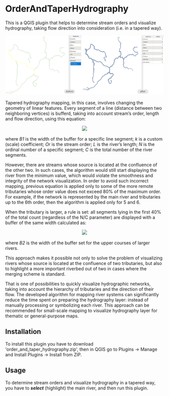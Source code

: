 # OrderAndTaperHydrography
This is a QGIS plugin that helps to determine stream orders and visualize hydrography, taking flow direction into consideration (i.e. in a tapered way). 

![example](https://github.com/odinkomnogim/OrderAndTaperHydrography/blob/main/example_screenshots.png?raw=true)

Tapered hydrography mapping, in this case, involves changing the geometry of linear features. 
Every segment of a line (distance between two neighboring vertices) is bufferd, taking into account stream’s order, length and flow direction, using this equation: 

<p align="center">
  <img src="https://latex.codecogs.com/svg.image?B1=k\cdot\frac{1}{Or&plus;1}\cdot\textrm{lg}L\cdot\frac{N}{C}">
</p>

where *B1* is the width of the buffer for a specific line segment; 
*k* is a custom (scale) coefficient; 
*Or* is the stream order; 
*L* is the river’s length; 
*N* is the ordinal number of a specific segment; 
*C* is the total number of the river segments.

However, there are streams whose source is located at the confluence of the other two. In such cases, the algorithm would still start displaying the river from the minimum value, which would violate the smoothness and integrity of the network visualization. In order to avoid such incorrect mapping, previous equation is applied only to some of the more remote tributaries whose order value does not exceed 80% of the maximum order. For example, if the network is represented by the main river and tributaries up to the 6th order, then the algorithm is applied only for 5 and 6.

When the tributary is larger, a rule is set: all segments lying in the first 40% of the total count (regardless of the N/C parameter) are displayed with a buffer of the same width calculated as:

<p align="center">
  <img src="https://latex.codecogs.com/svg.image?B2=0.4\cdot&space;k\cdot\frac{1}{Or&plus;1}\cdot\textrm{lg}L\cdot\frac{N}{C}">
</p>

where *B2* is the width of the buffer set for the upper courses of larger rivers.

This approach makes it possible not only to solve the problem of visualizing rivers whose source is located at the confluence of two tributaries, but also to highlight a more important riverbed out of two in cases where the merging scheme is standard.

That is one of possibilities to quickly visualize hydrographic networks, taking into account the hierarchy of tributaries and the direction of their flow. The developed algorithm for mapping river systems can significantly reduce the time spent on preparing the hydrography layer: instead of manually processing or symbolizing each river. This approach can be recommended for small-scale mapping to visualize hydrography layer for thematic or general-purpose maps.

## Installation 
To install this plugin you have to download 'order_and_taper_hydrography.zip', then in QGIS go to Plugins -> Manage and Install Plugins -> Install from ZIP.

## Usage
To determine stream orders and visualize hydrography in a tapered way, you have to ***select*** (highlight) the main river, and then run this plugin.




